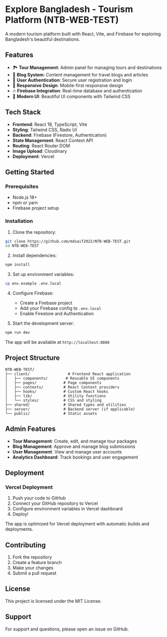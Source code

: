 # Explore Bangladesh - Tourism Platform (NTB-WEB-TEST)

A modern tourism platform built with React, Vite, and Firebase for exploring Bangladesh's beautiful destinations.

## Features

- 🏞️ **Tour Management**: Admin panel for managing tours and destinations
- 📝 **Blog System**: Content management for travel blogs and articles
- 🎯 **User Authentication**: Secure user registration and login
- 📱 **Responsive Design**: Mobile-first responsive design
- 🔥 **Firebase Integration**: Real-time database and authentication
- 🎨 **Modern UI**: Beautiful UI components with Tailwind CSS

## Tech Stack

- **Frontend**: React 18, TypeScript, Vite
- **Styling**: Tailwind CSS, Radix UI
- **Backend**: Firebase (Firestore, Authentication)
- **State Management**: React Context API
- **Routing**: React Router DOM
- **Image Upload**: Cloudinary
- **Deployment**: Vercel

## Getting Started

### Prerequisites

- Node.js 18+ 
- npm or yarn
- Firebase project setup

### Installation

1. Clone the repository:
```bash
git clone https://github.com/mdsaif2022/NTB-WEB-TEST.git
cd NTB-WEB-TEST
```

2. Install dependencies:
```bash
npm install
```

3. Set up environment variables:
```bash
cp env.example .env.local
```

4. Configure Firebase:
   - Create a Firebase project
   - Add your Firebase config to `.env.local`
   - Enable Firestore and Authentication

5. Start the development server:
```bash
npm run dev
```

The app will be available at `http://localhost:8080`

## Project Structure

```
NTB-WEB-TEST/
├── client/                 # Frontend React application
│   ├── components/        # Reusable UI components
│   ├── pages/            # Page components
│   ├── contexts/         # React Context providers
│   ├── hooks/            # Custom React hooks
│   ├── lib/              # Utility functions
│   └── styles/           # CSS and styling
├── shared/               # Shared types and utilities
├── server/               # Backend server (if applicable)
└── public/               # Static assets
```

## Admin Features

- **Tour Management**: Create, edit, and manage tour packages
- **Blog Management**: Approve and manage blog submissions
- **User Management**: View and manage user accounts
- **Analytics Dashboard**: Track bookings and user engagement

## Deployment

### Vercel Deployment

1. Push your code to GitHub
2. Connect your GitHub repository to Vercel
3. Configure environment variables in Vercel dashboard
4. Deploy!

The app is optimized for Vercel deployment with automatic builds and deployments.

## Contributing

1. Fork the repository
2. Create a feature branch
3. Make your changes
4. Submit a pull request

## License

This project is licensed under the MIT License.

## Support

For support and questions, please open an issue on GitHub.
